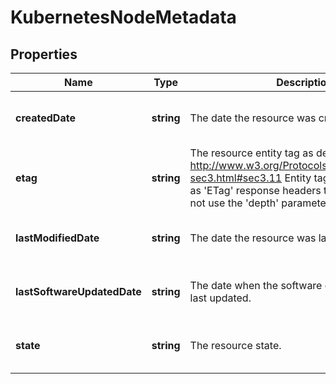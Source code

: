 # KubernetesNodeMetadata

## Properties
| Name | Type | Description | Notes |
| ------------ | ------------- | ------------- | ------------- |
| **createdDate** | **string** | The date the resource was created. | [optional] [readonly] [default to undefined] |
| **etag** | **string** | The resource entity tag as defined in http://www.w3.org/Protocols/rfc2616/rfc2616-sec3.html#sec3.11  Entity tags are also added as \'ETag\' response headers to requests that do not use the \'depth\' parameter. | [optional] [readonly] [default to undefined] |
| **lastModifiedDate** | **string** | The date the resource was last modified. | [optional] [readonly] [default to undefined] |
| **lastSoftwareUpdatedDate** | **string** | The date when the software on the node was last updated. | [optional] [readonly] [default to undefined] |
| **state** | **string** | The resource state. | [optional] [readonly] [default to undefined] |


